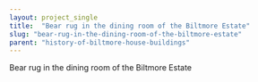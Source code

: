 ```yaml
---
layout: project_single
title:  "Bear rug in the dining room of the Biltmore Estate"
slug: "bear-rug-in-the-dining-room-of-the-biltmore-estate"
parent: "history-of-biltmore-house-buildings"
---
```

Bear rug in the dining room of the Biltmore Estate